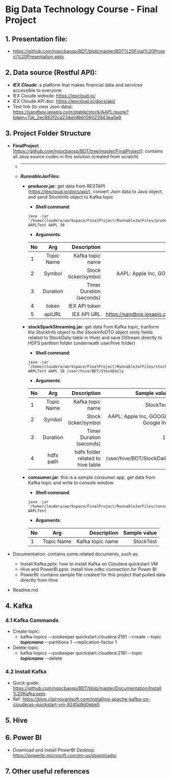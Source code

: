 # Big Data Technology Course - Final Project
## 1. Presentation file: 
 - https://github.com/ngocbaosp/BDT/blob/master/BDT%20Final%20Project%20Presentation.pptx
 
## 2. Data source (Restful API): 
 - ***IEX Cloude***: a platform that makes financial data and services accessible to everyone
 - IEX Cloude website: https://iexcloud.io/ 
 - IEX Cloude API doc: https://iexcloud.io/docs/api/
 - Test link (to view Json data): https://sandbox.iexapis.com/stable/stock/AAPL/quote?token=Tsk_2ec682f2ca234a04bb108023943ea5e8  
## 3. Project Folder Structure
- **FinalProject** [https://github.com/ngocbaosp/BDT/tree/master/FinalProject]: contains all Java source codes in this solution (created from scratch)
  - *** 
  - ***RunnableJarFiles***:
    - ****producer.jar****: get data from RESTAPI (https://iexcloud.io/docs/api/), convert Json data to Java object, and send StockInfo object to Kafka topic
      - **Shell command**:
      ```
      java -jar '/home/cloudera/workspace/FinalProject/RunnableJarFiles/producer.jar' AAPLTest AAPL 30
      ```
      - **Arguments**: 


       | No       | Arg     | Description     | Sample value     |
       | :------------- | :----------: | -----------: | -----------: |
       |  1 | Topic Name   | Kafka topic name    | StockTest    |
       | 2   | Symbol | Stock ticker/symbol | AAPL: Apple Inc, GOOGL: Google Inc    |
       | 3   | Duration | Timer Duration (seconds)| 5    |
       | 4   | token | IEX API token| Bao's token    |
       | 5   | apiURL | IEX API URL| https://sandbox.iexapis.com/stable/stock    | 

    
    - ****stockSparkStreaming.jar****: 
     get data from Kafka topic, tranform the StockInfo object to the StockInfoDTO object (only fields related to StockDaily table in Hive) and save DStream directly to HDFS partition folder (underneath user/hive folder)   
      - **Shell command**:
      ```
      java -jar '/home/cloudera/workspace/FinalProject/RunnableJarFiles/stockSparkStreaming.jar' AAPLTest AAPL 10 /user/hive/BDT/StockDaily
      ```
      - **Arguments**: 


       | No       | Arg     | Description     | Sample value     |
       | :------------- | :----------: | -----------: | -----------: |
       |  1 | Topic Name   | Kafka topic name    | StockTest    |
       | 2   | Symbol | Stock ticker/symbol | AAPL: Apple Inc, GOOGL: Google Inc    |
       | 3   | Duration | Timer Duration (seconds)| 10    |
       | 4   | hdfs path | hdfs folder related to hive table| /user/hive/BDT/StockDaily    |
     
    - ****comsumer.jar****: this is a sample consumer app, get data from Kafka topic and write to console window.
      - **Shell command**:
      ```
      java -jar '/home/cloudera/workspace/FinalProject/RunnableJarFiles/consumer.jar' AAPLTest
      ```
      - **Arguments**: 


       | No       | Arg     | Description     | Sample value     |
       | :------------- | :----------: | -----------: | -----------: |
       |  1 | Topic Name   | Kafka topic name    | StockTest    |
    
 
- Documentation: contains some related documents, such as: 
  - Install Kafka.pptx: how to install Kafka on Cloudera quickstart VM  
  - Hive and PowerBI.pptx: install hive odbc connection for Power BI 
  - PowerBI: contains sample file created for this project that pulled data directly from Hive 
- Readme.md

## 4. Kafka
### 4.1 Kafka Commands
- Create topic:
  - kafka-topics --zookeeper quickstart.cloudera:2181 --create --topic ***topicname*** --partitions 1 --replication-factor 1
- Delete topic:
  - kafka-topics --zookeeper quickstart.cloudera:2181 --topic ***topicname*** --delete
### 4.2 Install Kafka 
- Quick guide: https://github.com/ngocbaosp/BDT/blob/master/Documentation/Install%20Kafka.pptx
- Ref: https://blog.clairvoyantsoft.com/installing-apache-kafka-on-clouderas-quickstart-vm-8245d8d0ebe5


## 5. Hive


## 6. Power BI
 - Download and install PowerBI Desktop: https://powerbi.microsoft.com/en-us/downloads/

## 7. Other useful references
